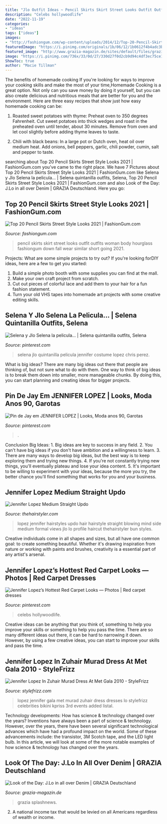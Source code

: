 ```yaml
---
title: "Jlo Outfit Ideas ~ Pencil Skirts Skirt Street Looks Outfit Outfits Woman Body Hourglass Fashiongum Down Fall Wear Similar Short Going 2021"
description: "Celebs hollywoodlife"
date: "2022-11-19"
categories:
- "ideas"
tags: ["ideas"]
images:
- "http://fashiongum.com/wp-content/uploads/2014/12/Top-20-Pencil-Skirts-Street-Style-Looks-19.jpg"
featuredImage: "https://i.pinimg.com/originals/1b/06/12/1b0612f4b4adc3b7bbddab5d70e16f1d.png"
featured_image: "http://www.grazia-magazin.de/sites/default/files/grazia_img/Bilder/Aminata/2014/09/spl845961_013_0.jpg"
image: "https://i.pinimg.com/736x/33/0d/27/330d27f0d2cb9d94c4df3ec75ce1b1d2--jlo-selena.jpg"
ShowToc: true
author: "Macie Tillman"
---
```



The benefits of homemade cooking
If you're looking for ways to improve your cooking skills and make the most of your time,Homemade Cooking is a great option. Not only can you save money by doing it yourself, but you can also create delicious and nutritious meals that are better for you and the environment. Here are three easy recipes that show just how easy homemade cooking can be: 
1. Roasted sweet potatoes with thyme: Preheat oven to 350 degrees Fahrenheit. Cut sweet potatoes into thick wedges and roast in the preheated oven until tender, about 30 minutes. Remove from oven and let cool slightly before adding thyme leaves to taste. 

2. Chili with black beans: In a large pot or Dutch oven, heat oil over medium heat. Add onions, bell peppers, garlic, chili powder, cumin, salt and pepper to taste.

	

		
searching about Top 20 Pencil Skirts Street Style Looks 2021 | FashionGum.com you've came to the right place. We have 7 Pictures about Top 20 Pencil Skirts Street Style Looks 2021 | FashionGum.com like Selena y Jlo Selena la pelicula... | Selena quintanilla outfits, Selena, Top 20 Pencil Skirts Street Style Looks 2021 | FashionGum.com and also Look of the Day: J.Lo in all over Denim | GRAZIA Deutschland. Here you go:
		
    
## Top 20 Pencil Skirts Street Style Looks 2021 | FashionGum.com

<img loading=lazy src="http://fashiongum.com/wp-content/uploads/2014/12/Top-20-Pencil-Skirts-Street-Style-Looks-19.jpg" onerror="this.onerror=null;this.src='https://tse4.mm.bing.net/th?id=OIP.0o18kllMAARliTE9DY_y3QHaLl&amp;pid=15.1';" alt="Top 20 Pencil Skirts Street Style Looks 2021 | FashionGum.com">

_Source: fashiongum.com_

>pencil skirts skirt street looks outfit outfits woman body hourglass fashiongum down fall wear similar short going 2021. 

	

Projects: What are some simple projects to try out?
If you're looking forDIY ideas, here are a few to get you started: 
1. Build a simple photo booth with some supplies you can find at the mall.
2. Make your own craft project from scratch.
3. Cut out pieces of colorful lace and add them to your hair for a fun fashion statement. 
4. Turn your old VHS tapes into homemade art projects with some creative editing skills.

    
## Selena Y Jlo Selena La Pelicula... | Selena Quintanilla Outfits, Selena

<img loading=lazy src="https://i.pinimg.com/736x/33/0d/27/330d27f0d2cb9d94c4df3ec75ce1b1d2--jlo-selena.jpg" onerror="this.onerror=null;this.src='https://tse2.mm.bing.net/th?id=OIP.Zbe1yQ3eLVVFAaPra10F5QD5D5&amp;pid=15.1';" alt="Selena y Jlo Selena la pelicula... | Selena quintanilla outfits, Selena">

_Source: pinterest.com_

>selena jlo quintanilla pelicula jennifer costume lopez chris perez. 

	

What is big ideas?
There are many big ideas out there that people are thinking of, but not sure what to do with them. One way to think of big ideas is to break them down into smaller, more manageable chunks. By doing this, you can start planning and creating ideas for bigger projects.

    
## Pin De Jay Em JENNIFER LOPEZ | Looks, Moda Anos 90, Garotas

<img loading=lazy src="https://i.pinimg.com/originals/a7/92/be/a792be8154110332ba3337b2657361e2.jpg" onerror="this.onerror=null;this.src='https://tse4.mm.bing.net/th?id=OIP.P8TzYBb9r7IqeHeXDNef8AHaJQ&amp;pid=15.1';" alt="Pin de Jay em JENNIFER LOPEZ | Looks, Moda anos 90, Garotas">

_Source: pinterest.com_

>. 

	

Conclusion
Big Ideas: 1. Big ideas are key to success in any field.
2. You can't have big ideas if you don't have ambition and a willingness to learn.
3. There are many ways to develop big ideas, but the best way is to keep exploring them and trying new things.
4. If you're not constantly trying new things, you'll eventually plateau and lose your idea content.
5. It's important to be willing to experiment with your ideas, because the more you try, the better chance you'll find something that works for you and your business.

    
## Jennifer Lopez Medium Straight Updo

<img loading=lazy src="https://hairstyles.thehairstyler.com/hairstyle_views/right_view_images/405/original/3590_Jennifer-Lopez.jpg" onerror="this.onerror=null;this.src='https://tse1.mm.bing.net/th?id=OIP.DaVd_pqmly8xedp9jR4mHwHaI4&amp;pid=15.1';" alt="Jennifer Lopez Medium Straight Updo">

_Source: thehairstyler.com_

>lopez jennifer hairstyles updo hair hairstyle straight blowing mind side medium formal views jlo lo profile haircut thehairstyler bun styles. 

	

Creative individuals come in all shapes and sizes, but all have one common goal: to create something beautiful. Whether it's drawing inspiration from nature or working with paints and brushes, creativity is a essential part of any artist's arsenal.

    
## Jennifer Lopez’s Hottest Red Carpet Looks — Photos | Red Carpet Dresses

<img loading=lazy src="https://i.pinimg.com/originals/1b/06/12/1b0612f4b4adc3b7bbddab5d70e16f1d.png" onerror="this.onerror=null;this.src='https://tse4.mm.bing.net/th?id=OIP.Bkvht3bwucoNXNRiFgO7UwHaLH&amp;pid=15.1';" alt="Jennifer Lopez’s Hottest Red Carpet Looks — Photos | Red carpet dresses">

_Source: pinterest.com_

>celebs hollywoodlife. 

	

Creative ideas can be anything that you think of, something to help you improve your skills or something to help you pass the time. There are so many different ideas out there, it can be hard to narrowing it down. However, by using a few creative ideas, you can start to improve your skills and pass the time.

    
## Jennifer Lopez In Zuhair Murad Dress At Met Gala 2010 - StyleFrizz

<img loading=lazy src="http://cdn.stylefrizz.com/img/jennifer-lopez-zuhair-murad-dress-met-gala-2010-1.jpg" onerror="this.onerror=null;this.src='https://tse1.mm.bing.net/th?id=OIP.gEYdJ_9kkjS8yggPfmQ5lAHaK5&amp;pid=15.1';" alt="Jennifer Lopez In Zuhair Murad Dress At Met Gala 2010 - StyleFrizz">

_Source: stylefrizz.com_

>lopez jennifer gala met murad zuhair dress dresses lo stylefrizz celebrities bikini kpriss 3rd events added listal. 

	

Technology developments: How has science & technology changed over the years?
Inventions have always been a part of science & technology. However, over the years, there have been several significant technological advances which have had a profound impact on the world. Some of these advancements include: the transistor, 3M Scotch tape, and the LED light bulb. In this article, we will look at some of the more notable examples of how science & technology has changed over the years.

    
## Look Of The Day: J.Lo In All Over Denim | GRAZIA Deutschland

<img loading=lazy src="http://www.grazia-magazin.de/sites/default/files/grazia_img/Bilder/Aminata/2014/09/spl845961_013_0.jpg" onerror="this.onerror=null;this.src='https://tse2.mm.bing.net/th?id=OIP.JP25IST2QDTwmZJuYUgBoQHaLH&amp;pid=15.1';" alt="Look of the Day: J.Lo in all over Denim | GRAZIA Deutschland">

_Source: grazia-magazin.de_

>grazia splashnews. 

	

2. A national income tax that would be levied on all Americans regardless of wealth or income.

